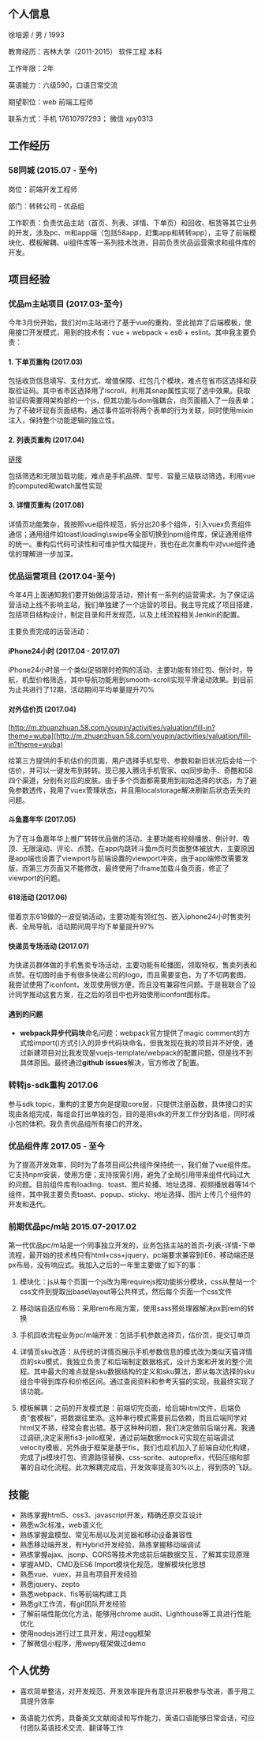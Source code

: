 ## 个人信息
徐培源 / 男 / 1993

教育经历：吉林大学（2011-2015） 软件工程 本科

工作年限：2年

英语能力：六级590，口语日常交流

期望职位：web 前端工程师

联系方式：手机 17610797293； 微信 xpy0313

## 工作经历

### 58同城 (2015.07 - 至今)
岗位：前端开发工程师

部门：转转公司 - 优品组

工作职责：负责优品主站（首页、列表、详情、下单页）和回收、租赁等其它业务的开发，涉及pc、m和app端（包括58app，赶集app和转转app），主导了前端模块化、模板解耦、ui组件库等一系列技术改进，目前负责优品运营需求和组件库的开发。

## 项目经验

### 优品m主站项目 (2017.03-至今)

今年3月份开始，我们对m主站进行了基于vue的重构，至此抛弃了后端模板，使用接口开发模式，用到的技术有：vue + webpack + es6 + eslint。其中我主要负责：

#### 1. 下单页重构 (2017.03)
包括收货信息填写、支付方式、增值保障、红包几个模块，难点在省市区选择和获取验证码。其中省市区选择用了iscroll，利用其snap属性实现了选中效果。获取验证码需要用架构部的一个js，但其功能与dom强耦合，向页面插入了一段表单；为了不破坏现有页面结构，通过事件监听将两个表单的行为关联，同时使用mixin注入，保持整个功能逻辑的独立性。

#### 2. 列表页重构 (2017.04)
[链接](http://m.zhuanzhuan.58.com/youpin/website/list.html)

包括筛选和无限加载功能，难点是手机品牌、型号、容量三级联动筛选，利用vue的computed和watch属性实现

#### 3. 详情页重构 (2017.08)

详情页功能繁杂，我按照vue组件规范，拆分出20多个组件，引入vuex负责组件通信；通用组件如toast\loading\swipe等全部切换到npm组件库，保证通用组件的统一。重构后代码可读性和可维护性大幅提升，我也在此次重构中对vue组件通信的理解进一步加深。

### 优品运营项目 (2017.04-至今)

今年4月上面通知我们要开始做运营活动，预计有一系列的运营需求。为了保证运营活动上线不影响主站，我们单独建了一个运营的项目。我主导完成了项目搭建，包括项目结构设计，制定目录和开发规范，以及上线流程相关Jenkin的配置。

主要负责完成的运营活动：

#### iPhone24小时 (2017.04 - 2017.07)

iPhone24小时是一个类似促销限时抢购的活动，主要功能有领红包、倒计时，导航，机型价格筛选，其中导航功能用到smooth-scroll实现平滑滚动效果。到目前为止共进行了12期，活动期间平均单量提升70%

#### 对外估价页 (2017.04)

[http://m.zhuanzhuan.58.com/youpin/activities/valuation/fill-in?theme=wuba](http://m.zhuanzhuan.58.com/youpin/activities/valuation/fill-in?theme=wuba)

给第三方提供的手机估价的页面，用户选择手机型号、参数和新旧状况后会给一个估价，并可以一键发布到转转。现已接入腾讯手机管家、qq同步助手、奇酷和58四个渠道，分别有对应的皮肤。由于多个页面都需要用到初始选择的状态，为了避免参数透传，我用了vuex管理状态，并且用localstorage解决刷新后状态丢失的问题。

#### 斗鱼嘉年华 (2017.05)

为了在斗鱼嘉年华上推广转转优品做的活动，主要功能有视频播放、倒计时、吸顶、无限滚动、评论、点赞。在app内跳转斗鱼m页时页面整体被放大，主要原因是app端也设置了viewport与前端设置的viewport冲突，由于app端修改需要发版，而第三方页面又不能修改，最终使用了iframe加载斗鱼页面，修正了viewport的问题。

#### 618活动 (2017.06)

借着京东618做的一波促销活动，主要功能有领红包、嵌入iphone24小时售卖列表、全局导航，活动期间周平均下单量提升97%

#### 快递员专场活动 (2017.07)

为快递员群体做的手机售卖专场活动，主要功能有轮播图，领取特权，售卖列表和点赞。在切图时由于有很多快递公司的logo，而且需要变色，为了不切两套图，我尝试使用了iconfont，发现使用很方便，而且没有兼容性问题。于是我联合了设计同学推动这套方案，在之后的项目中也开始使用iconfont图标库。

#### 遇到的问题

- **webpack异步代码块**命名问题：webpack官方提供了magic comment的方式给import()方式引入的异步代码块命名，但我发现在我的项目并不好使，通过新建项目对比我发现是vuejs-template/webpack的配置问题，但是找不到具体原因。最终通过**github issues**解决，官方修改了配置。

### 转转js-sdk重构 2017.06

参与sdk topic，重构的主要方向是提取core层，只提供注册函数，具体接口的实现由各组完成，每组会打出单独的包，目的是把sdk的开发工作分到各组，同时减小包的体积。我负责优品组所有接口的开发。

### 优品组件库 2017.05 - 至今

为了提高开发效率，同时为了各项目间公共组件保持统一，我们做了vue组件库。它支持npm安装，使用方便；支持按需引用，避免了全局引用带来组件代码过大的问题。目前组件库有loading、toast、图片轮播、地址选择、视频播放器等14个组件，其中我主要负责toast、popup、sticky、地址选择、图片上传几个组件的开发和迭代。

### 前期优品pc/m站 2015.07-2017.02

第一代优品pc/m站是一个同事独立开发的，业务包括主站的首页-列表-详情-下单流程，最开始的技术栈只有html+css+jquery，pc端要求兼容到IE6，移动端还是px布局，没有响应式。我加入之后的一年里主要做了如下的事：

1. 模块化：js从每个页面一个js改为用requirejs按功能拆分模块，css从整站一个css文件到提取出base\layout等公共样式，然后每个页面一个css文件

2. 移动端自适应布局：采用rem布局方案，使用sass预处理器解决px到rem的转换

3. 手机回收流程业务pc/m端开发：包括手机参数选择页，估价页，提交订单页

4. 详情页sku改造：从传统的详情页展示手机参数信息的模式改为类似天猫详情页的sku模式，我独立负责了和后端制定数据格式，设计方案和开发的整个流程。其中最大的难点就是sku数据结构的定义和sku算法，即从每次选择的sku组合中得到库存和价格区间。通过查阅资料和参考天猫的实现，我最终实现了该功能。

5. 模板解耦：之前的开发模式是：前端切完页面，给后端html文件，后端负责“套模板”，把数据往里添。这种串行模式需要前后依赖，而且后端同学对html又不熟，经常会套出错。基于这种种问题，我们决定做前后端分离。我通过调研,决定采用fis3-jello框架，通过前端数据mock可实现在前端调试velocity模板，另外由于框架是基于fis，我们也趁机加入了前端自动化构建，完成了js模块打包、资源路径替换、css-sprite、autoprefix，代码压缩和部署的自动化流程。此次解耦完成后，开发效率提高30%以上，得到质的飞跃。


## 技能

- 熟练掌握html5、css3、javascript开发，精确还原交互设计
- 熟悉w3c标准，web语义化
- 熟练掌握盒模型、常见布局以及浏览器和移动设备兼容性
- 熟悉移动端开发，有Hybrid开发经验，熟练掌握移动端调试
- 熟练掌握ajax、jsonp、CORS等技术完成前后端数据交互，了解其实现原理
- 掌握AMD、CMD及ES6 Import模块化规范，理解模块化思想
- 熟悉vue、vuex，并且有项目开发经验
- 熟悉jquery、zepto
- 熟悉webpack、fis等前端构建工具
- 熟悉git工作流，有git团队开发经验
- 了解前端性能优化方法，能够用chrome audit、Lighthouse等工具进行性能优化
- 使用nodejs进行过工具开发，用过egg框架
- 了解微信小程序，用wepy框架做过demo

## 个人优势

- 喜欢简单整洁，对开发规范、开发效率提升有意识并积极参与改进，善于用工具提升效率

- 英语能力优秀，具备英文文献阅读和写作能力，英语口语能够日常会话，可应付团队英语技术交流、翻译等工作